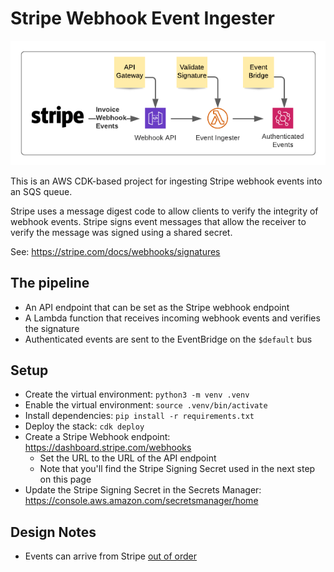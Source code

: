 
# Stripe Webhook Event Ingester

![Architecture](/assets/architecture.png)

This is an AWS CDK-based project for ingesting Stripe webhook events into an SQS queue.

Stripe uses a message digest code to allow clients to verify the integrity of webhook events. Stripe signs event messages that allow the receiver to verify the message was signed using a shared secret.

See: https://stripe.com/docs/webhooks/signatures

## The pipeline

- An API endpoint that can be set as the Stripe webhook endpoint
- A Lambda function that receives incoming webhook events and verifies the signature
- Authenticated events are sent to the EventBridge on the `$default` bus

## Setup

- Create the virtual environment: `python3 -m venv .venv`
- Enable the virtual environment: `source .venv/bin/activate`
- Install dependencies: `pip install -r requirements.txt`
- Deploy the stack: `cdk deploy`
- Create a Stripe Webhook endpoint: https://dashboard.stripe.com/webhooks
    - Set the URL to the URL of the API endpoint
    - Note that you'll find the Stripe Signing Secret used in the next step on this page
- Update the Stripe Signing Secret in the Secrets Manager: https://console.aws.amazon.com/secretsmanager/home

## Design Notes

- Events can arrive from Stripe [out of order](https://stripe.com/docs/webhooks/best-practices#event-ordering)